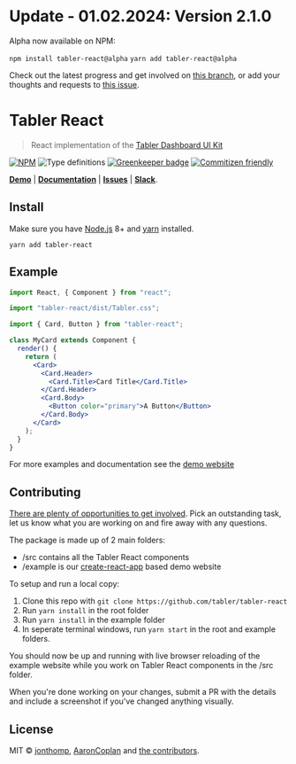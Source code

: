 # Update - 01.02.2024: Version 2.1.0

Alpha now available on NPM:

`npm install tabler-react@alpha`
`yarn add tabler-react@alpha`

Check out the latest progress and get involved on [this branch](https://github.com/tabler/tabler-react/tree/version-2), or add your thoughts and requests to [this issue](https://github.com/tabler/tabler-react/issues/458).

# Tabler React

> React implementation of the [Tabler Dashboard UI Kit](https://github.com/tabler/tabler)

[![NPM](https://img.shields.io/npm/v/tabler-react.svg)](https://www.npmjs.com/package/tabler-react) ![Type definitions](https://img.shields.io/badge/type%20definitions-flow-green.svg) [![Greenkeeper badge](https://badges.greenkeeper.io/tabler/tabler-react.svg)](https://greenkeeper.io/) [![Commitizen friendly](https://img.shields.io/badge/commitizen-friendly-brightgreen.svg)](http://commitizen.github.io/cz-cli/)

**[Demo](http://tabler-react.com)** | **[Documentation](http://tabler-react.com/documentation/)** | **[Issues](https://github.com/tabler/tabler-react/issues)** | **[Slack](https://tabler-ui.slack.com/messages/CA55LDVHU/)**.

## Install

Make sure you have [Node.js](https://nodejs.org/) 8+ and [yarn](https://yarnpkg.com) installed.

`yarn add tabler-react`

## Example

```jsx
import React, { Component } from "react";

import "tabler-react/dist/Tabler.css";

import { Card, Button } from "tabler-react";

class MyCard extends Component {
  render() {
    return (
      <Card>
        <Card.Header>
          <Card.Title>Card Title</Card.Title>
        </Card.Header>
        <Card.Body>
          <Button color="primary">A Button</Button>
        </Card.Body>
      </Card>
    );
  }
}
```

For more examples and documentation see the [demo website](http://tabler-react.com)

## Contributing

[There are plenty of opportunities to get involved](https://github.com/tabler/tabler-react/issues). Pick an outstanding task, let us know what you are working on and fire away with any questions.

The package is made up of 2 main folders:

- /src contains all the Tabler React components
- /example is our [create-react-app](https://github.com/facebook/create-react-app/) based demo website

To setup and run a local copy:

1.  Clone this repo with `git clone https://github.com/tabler/tabler-react`
2.  Run `yarn install` in the root folder
3.  Run `yarn install` in the example folder
4.  In seperate terminal windows, run `yarn start` in the root and example folders.

You should now be up and running with live browser reloading of the example website while you work on Tabler React components in the /src folder.

When you're done working on your changes, submit a PR with the details and include a screenshot if you've changed anything visually.

## License

MIT © [jonthomp](https://github.com/jonthomp), [AaronCoplan](https://github.com/AaronCoplan) and [the contributors](https://github.com/tabler/tabler-react/graphs/contributors).
